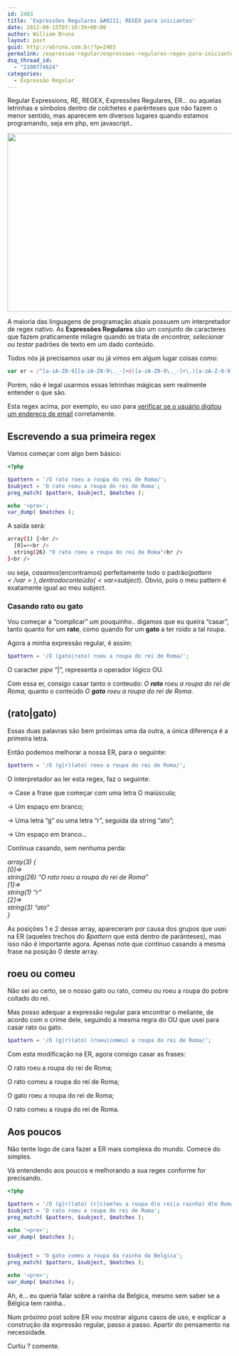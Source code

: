 ```yaml
---
id: 2403
title: 'Expressões Regulares &#8211; REGEX para iniciantes'
date: 2012-08-15T07:10:39+00:00
author: William Bruno
layout: post
guid: http://wbruno.com.br/?p=2403
permalink: /expressao-regular/expressoes-regulares-regex-para-iniciantes/
dsq_thread_id:
  - "2100774624"
categories:
  - Expressão Regular
---
```

Regular Expressions, RE, REGEX, Expressões Regulares, ER&#8230; ou aquelas letrinhas e símbolos dentro de colchetes e parênteses que não fazem o menor sentido, mas aparecem em diversos lugares quando estamos programando, seja em php, em javascript..

[<img src="/wp-content/uploads/2012/08/regex.jpg" alt="" title="regex" width="600" height="400" class="aligncenter size-full wp-image-2414" srcset="/wp-content/uploads/2012/08/regex.jpg 600w, /wp-content/uploads/2012/08/regex-300x200.jpg 300w" sizes="(max-width: 600px) 100vw, 600px" />](/wp-content/uploads/2012/08/regex.jpg)

<!--more-->



A maioria das linguagens de programação atuais possuem um interpretador de regex nativo. As **Expressões Regulares** são um conjunto de caracteres que fazem praticamente milagre quando se trata de _encontrar, selecionar ou testar_ padrões de texto em um dado conteúdo.

Todos nós já precisamos usar ou já vimos em algum lugar coisas como:

``` js
var er = /^[a-zA-Z0-9][a-zA-Z0-9\._-]+@([a-zA-Z0-9\._-]+\.)[a-zA-Z-0-9]{2}/;
```

Porém, não é legal usarmos essas letrinhas mágicas sem realmente entender o que são.

Esta regex acima, por exemplo, eu uso para [verificar se o usuário digitou um endereço de email](http://wbruno.com.br/2011/07/20/verificar-email-expressao-regular-javascript/ "Validar endereço de Email com regex em javascript") corretamente.

## Escrevendo a sua primeira regex

Vamos começar com algo bem básico:

``` php
<?php

$pattern = '/O rato roeu a roupa do rei de Roma/';
$subject = 'O rato roeu a roupa do rei de Roma';
preg_match( $pattern, $subject, $matches );

echo '<pre>';
var_dump( $matches );
```

A saída será:

``` bash
array(1) {<br />
  [0]=><br />
  string(26) "O rato roeu a roupa do rei de Roma"<br />
}<br />
```

ou seja, _casamos_(encontramos) perfeitamente todo o padrão(<var>$pattern</var>), dentro do conteúdo(<var>$subject</var>). Óbvio, pois o meu pattern é exatamente igual ao meu subject.

### Casando rato ou gato

Vou começar a &#8220;complicar&#8221; um pouquinho.. digamos que eu queira &#8220;casar&#8221;, tanto quanto for um <span style="font-weight: bold">rato</span>, como quando for um <span style="font-weight: bold">gato</span> a ter roido a tal roupa.

Agora a minha expressão regular, é assim:

``` php
$pattern = '/O (gato|rato) roeu a roupa do rei de Roma/';
```

O caracter _pipe_ &#8220;|&#8221;, representa o operador lógico OU.

Com essa er, consigo casar tanto o conteudo: <var>O <strong>rato</strong> roeu a roupa do rei de Roma</var>, quanto o conteúdo <var>O <strong>gato</strong> roeu a roupa do rei de Roma</var>.

## (rato|gato)

Essas duas palavras são bem próximas uma da outra, a única diferença é a primeira letra.

Então podemos melhorar a nossa ER, para o seguinte:

``` php
$pattern = '/O (g|r)(ato) roeu a roupa do rei de Roma/';
```

O interpretador ao ler esta regex, faz o seguinte:

-> Case a frase que começar com uma letra O maiúscula;

-> Um espaço em branco;

-> Uma letra &#8220;g&#8221; ou uma letra &#8220;r&#8221;, seguida da string &#8220;ato&#8221;;

-> Um espaço em branco&#8230;

Continua casando, sem nenhuma perda:

<var>array(3) {<br /> [0]=><br /> string(26) &#8220;O rato roeu a roupa do rei de Roma&#8221;<br /> [1]=><br /> string(1) &#8220;r&#8221;<br /> [2]=><br /> string(3) &#8220;ato&#8221;<br /> }</var>

As posições 1 e 2 desse array, apareceram por causa dos grupos que usei na ER (aqueles trechos do <var>$pattern</var> que está dentro de parânteses), mas isso não é importante agora. Apenas note que continuo casando a mesma frase na posição 0 deste array.

## roeu ou comeu

Não sei ao certo, se o nosso gato ou rato, comeu ou roeu a roupa do pobre coitado do rei.

Mas posso adequar a expressão regular para encontrar o meliante, de acordo com o crime dele, seguindo a mesma regra do OU que usei para casar rato ou gato.

``` php
$pattern = '/O (g|r)(ato) (roeu|comeu) a roupa do rei de Roma/';
```

Com esta modificação na ER, agora consigo casar as frases:

O rato roeu a roupa do rei de Roma;

O rato comeu a roupa do rei de Roma;

O gato roeu a roupa do rei de Roma;

O rato comeu a roupa do rei de Roma.

## Aos poucos

Não tente logo de cara fazer a ER mais complexa do mundo. Comece do simples.

Vá entendendo aos poucos e melhorando a sua regex conforme for precisando.

``` php
<?php

$pattern = '/O (g|r)(ato) (r|c)om?eu a roupa d(o rei|a rainha) d(e Roma|a Belgica)/';
$subject = 'O rato roeu a roupa do rei de Roma';
preg_match( $pattern, $subject, $matches );

echo '<pre>';
var_dump( $matches );


$subject = 'O gato comeu a roupa da rainha da Belgica';
preg_match( $pattern, $subject, $matches );

echo '<pre>';
var_dump( $matches );
```

Ah, é&#8230; eu queria falar sobre a rainha da Belgica, mesmo sem saber se a Bélgica tem rainha..

Num próximo post sobre ER vou mostrar alguns casos de uso, e explicar a construção da expressão regular, passo a passo. Apartir do pensamento na necessidade.

Curtiu ? comente.
